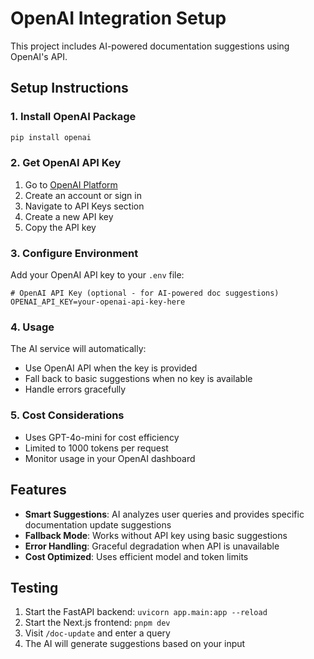 # OpenAI Integration Setup

This project includes AI-powered documentation suggestions using OpenAI's API.

## Setup Instructions

### 1. Install OpenAI Package

```bash
pip install openai
```

### 2. Get OpenAI API Key

1. Go to [OpenAI Platform](https://platform.openai.com/)
2. Create an account or sign in
3. Navigate to API Keys section
4. Create a new API key
5. Copy the API key

### 3. Configure Environment

Add your OpenAI API key to your `.env` file:

```env
# OpenAI API Key (optional - for AI-powered doc suggestions)
OPENAI_API_KEY=your-openai-api-key-here
```

### 4. Usage

The AI service will automatically:

- Use OpenAI API when the key is provided
- Fall back to basic suggestions when no key is available
- Handle errors gracefully

### 5. Cost Considerations

- Uses GPT-4o-mini for cost efficiency
- Limited to 1000 tokens per request
- Monitor usage in your OpenAI dashboard

## Features

- **Smart Suggestions**: AI analyzes user queries and provides specific documentation update suggestions
- **Fallback Mode**: Works without API key using basic suggestions
- **Error Handling**: Graceful degradation when API is unavailable
- **Cost Optimized**: Uses efficient model and token limits

## Testing

1. Start the FastAPI backend: `uvicorn app.main:app --reload`
2. Start the Next.js frontend: `pnpm dev`
3. Visit `/doc-update` and enter a query
4. The AI will generate suggestions based on your input
